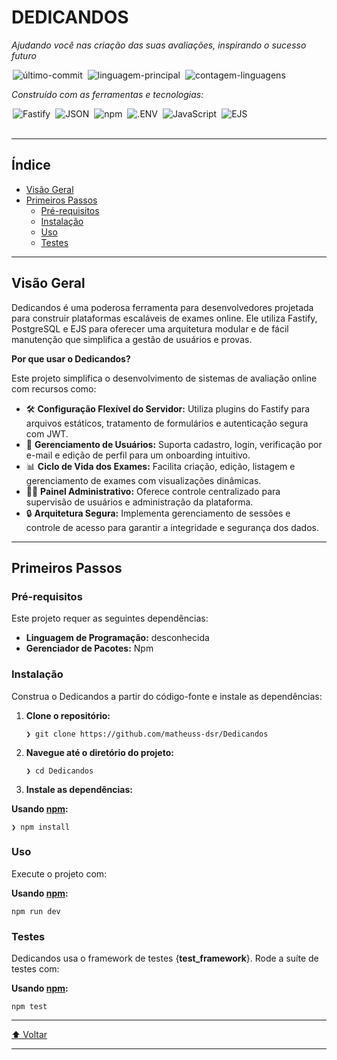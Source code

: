 <div id="top" class="">

<div align="left" class="">
<h1>DEDICANDOS</h1>
<p><em>Ajudando você nas criação das suas avaliações, inspirando o sucesso futuro</em></p>

<img alt="último-commit" src="https://img.shields.io/github/last-commit/matheuss-dsr/Dedicandos?style=flat&logo=git&logoColor=white&color=0080ff" class="inline-block mx-1" style="margin: 0px 2px;">
<img alt="linguagem-principal" src="https://img.shields.io/github/languages/top/matheuss-dsr/Dedicandos?style=flat&color=0080ff" class="inline-block mx-1" style="margin: 0px 2px;">
<img alt="contagem-linguagens" src="https://img.shields.io/github/languages/count/matheuss-dsr/Dedicandos?style=flat&color=0080ff" class="inline-block mx-1" style="margin: 0px 2px;">
<p><em>Construído com as ferramentas e tecnologias:</em></p>
<img alt="Fastify" src="https://img.shields.io/badge/Fastify-000000.svg?style=flat&logo=Fastify&logoColor=white" class="inline-block mx-1" style="margin: 0px 2px;">
<img alt="JSON" src="https://img.shields.io/badge/JSON-000000.svg?style=flat&logo=JSON&logoColor=white" class="inline-block mx-1" style="margin: 0px 2px;">
<img alt="npm" src="https://img.shields.io/badge/npm-CB3837.svg?style=flat&logo=npm&logoColor=white" class="inline-block mx-1" style="margin: 0px 2px;">
<img alt=".ENV" src="https://img.shields.io/badge/.ENV-ECD53F.svg?style=flat&logo=dotenv&logoColor=black" class="inline-block mx-1" style="margin: 0px 2px;">
<img alt="JavaScript" src="https://img.shields.io/badge/JavaScript-F7DF1E.svg?style=flat&logo=JavaScript&logoColor=black" class="inline-block mx-1" style="margin: 0px 2px;">
<img alt="EJS" src="https://img.shields.io/badge/EJS-B4CA65.svg?style=flat&logo=EJS&logoColor=black" class="inline-block mx-1" style="margin: 0px 2px;">
</div>
<br>
<hr>
<h2>Índice</h2>
<ul class="list-disc pl-4 my-0">
<li class="my-0"><a href="#overview">Visão Geral</a></li>
<li class="my-0"><a href="#getting-started">Primeiros Passos</a>
<ul class="list-disc pl-4 my-0">
<li class="my-0"><a href="#prerequisites">Pré-requisitos</a></li>
<li class="my-0"><a href="#installation">Instalação</a></li>
<li class="my-0"><a href="#usage">Uso</a></li>
<li class="my-0"><a href="#testing">Testes</a></li>
</ul>
</li>
</ul>
<hr>
<h2 id="overview">Visão Geral</h2>
<p>Dedicandos é uma poderosa ferramenta para desenvolvedores projetada para construir plataformas escaláveis de exames online. Ele utiliza Fastify, PostgreSQL e EJS para oferecer uma arquitetura modular e de fácil manutenção que simplifica a gestão de usuários e provas.</p>
<p><strong>Por que usar o Dedicandos?</strong></p>
<p>Este projeto simplifica o desenvolvimento de sistemas de avaliação online com recursos como:</p>
<ul class="list-disc pl-4 my-0">
<li class="my-0">🛠️ <strong>Configuração Flexível do Servidor:</strong> Utiliza plugins do Fastify para arquivos estáticos, tratamento de formulários e autenticação segura com JWT.</li>
<li class="my-0">🚀 <strong>Gerenciamento de Usuários:</strong> Suporta cadastro, login, verificação por e-mail e edição de perfil para um onboarding intuitivo.</li>
<li class="my-0">📊 <strong>Ciclo de Vida dos Exames:</strong> Facilita criação, edição, listagem e gerenciamento de exames com visualizações dinâmicas.</li>
<li class="my-0">🧑‍💻 <strong>Painel Administrativo:</strong> Oferece controle centralizado para supervisão de usuários e administração da plataforma.</li>
<li class="my-0">🔒 <strong>Arquitetura Segura:</strong> Implementa gerenciamento de sessões e controle de acesso para garantir a integridade e segurança dos dados.</li>
</ul>
<hr>
<h2 id="getting-started">Primeiros Passos</h2>
<h3 id="prerequisites">Pré-requisitos</h3>
<p>Este projeto requer as seguintes dependências:</p>
<ul class="list-disc pl-4 my-0">
<li class="my-0"><strong>Linguagem de Programação:</strong> desconhecida</li>
<li class="my-0"><strong>Gerenciador de Pacotes:</strong> Npm</li>
</ul>
<h3 id="installation">Instalação</h3>
<p>Construa o Dedicandos a partir do código-fonte e instale as dependências:</p>
<ol>
<li class="my-0">
<p><strong>Clone o repositório:</strong></p>
<pre><code class="language-sh">❯ git clone https://github.com/matheuss-dsr/Dedicandos
</code></pre>
</li>
<li class="my-0">
<p><strong>Navegue até o diretório do projeto:</strong></p>
<pre><code class="language-sh">❯ cd Dedicandos
</code></pre>
</li>
<li class="my-0">
<p><strong>Instale as dependências:</strong></p>
</li>
</ol>
<p><strong>Usando <a href="https://www.npmjs.com/">npm</a>:</strong></p>
<pre><code class="language-sh">❯ npm install
</code></pre>
<h3 id="usage">Uso</h3>
<p>Execute o projeto com:</p>
<p><strong>Usando <a href="https://www.npmjs.com/">npm</a>:</strong></p>
<pre><code class="language-sh">npm run dev
</code></pre>
<h3 id="testing">Testes</h3>
<p>Dedicandos usa o framework de testes {<strong>test_framework</strong>}. Rode a suíte de testes com:</p>
<p><strong>Usando <a href="https://www.npmjs.com/">npm</a>:</strong></p>
<pre><code class="language-sh">npm test
</code></pre>
<hr>
<div align="left" class=""><a href="#top">⬆ Voltar</a></div>
<hr>

